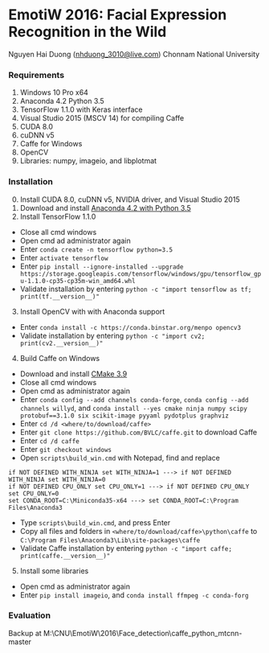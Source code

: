 # EmotiW 2016: Facial Expression Recognition in the Wild
Nguyen Hai Duong (nhduong_3010@live.com)
Chonnam National University

### Requirements
1. Windows 10 Pro x64
2. Anaconda 4.2 Python 3.5
3. TensorFlow 1.1.0 with Keras interface
4. Visual Studio 2015 (MSCV 14) for compiling Caffe
5. CUDA 8.0
6. cuDNN v5
7. Caffe for Windows
8. OpenCV
9. Libraries: numpy, imageio, and libplotmat
### Installation
0. Install CUDA 8.0, cuDNN v5, NVIDIA driver, and Visual Studio 2015
1. Download and install [Anaconda 4.2 with Python 3.5](https://repo.continuum.io/archive/Anaconda3-4.2.0-Windows-x86_64.exe)
2. Install TensorFlow 1.1.0
- Close all cmd windows
- Open cmd ad administrator again
- Enter `conda create -n tensorflow python=3.5`
- Enter `activate tensorflow`
- Enter `pip install --ignore-installed --upgrade https://storage.googleapis.com/tensorflow/windows/gpu/tensorflow_gpu-1.1.0-cp35-cp35m-win_amd64.whl`
- Validate installation by entering `python -c "import tensorflow as tf; print(tf.__version__)"`
3. Install OpenCV with with Anaconda support
- Enter `conda install -c https://conda.binstar.org/menpo opencv3`
- Validate installation by entering `python -c "import cv2; print(cv2.__version__)"`
4. Build Caffe on Windows
- Download and install [CMake 3.9](https://cmake.org/files/v3.9/cmake-3.9.0-rc5-win64-x64.msi)
- Close all cmd windows
- Open cmd as administrator again
- Enter `conda config --add channels conda-forge`, `conda config --add channels willyd`, and `conda install --yes cmake ninja numpy scipy protobuf==3.1.0 six scikit-image pyyaml pydotplus graphviz`
- Enter `cd /d <where/to/download/caffe>`
- Enter `git clone https://github.com/BVLC/caffe.git` to download Caffe
- Enter `cd /d caffe`
- Enter `git checkout windows`
- Open `scripts\build_win.cmd` with Notepad, find and replace
```
if NOT DEFINED WITH_NINJA set WITH_NINJA=1 ---> if NOT DEFINED WITH_NINJA set WITH_NINJA=0
if NOT DEFINED CPU_ONLY set CPU_ONLY=1 ---> if NOT DEFINED CPU_ONLY set CPU_ONLY=0
set CONDA_ROOT=C:\Miniconda35-x64 ---> set CONDA_ROOT=C:\Program Files\Anaconda3
```
- Type `scripts\build_win.cmd`, and press Enter
- Copy all files and folders in `<where/to/download/caffe>\python\caffe` to `C:\Program Files\Anaconda3\Lib\site-packages\caffe`
- Validate Caffe installation by entering `python -c "import caffe; print(caffe.__version__)"`
5. Install some libraries
- Open cmd as administrator again
- Enter `pip install imageio`, and `conda install ffmpeg -c conda-forg`
### Evaluation

Backup at
M:\CNU\EmotiW\2016\Face_detection\caffe_python_mtcnn-master